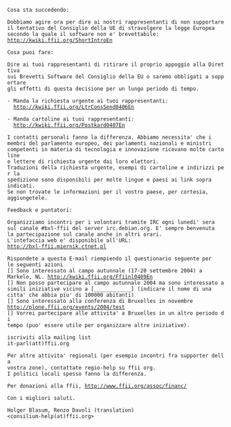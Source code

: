 `Cosa sta succedendo:`

`Dobbiamo agire ora per dire ai nostri rappresentanti di non supportare`\
`il tentativo del Consiglio della UE di stravolgere la legge Europea`\
`secondo la quale il software non e' brevettabile:`\
[`http://kwiki.ffii.org/ShortIntroEn`](http://kwiki.ffii.org/ShortIntroEn)

`Cosa puoi fare:`

`Dire ai tuoi rappresentanti di ritirare il proprio appoggio alla Direttiva`\
`sui Brevetti Software del Consiglio della EU o saremo obbligati a sopportare`\
`gli effetti di questa decisione per un lungo periodo di tempo.`

`- Manda la richiesta urgente ai tuoi rappresentanti:`\
`  `[`http://kwiki.ffii.org/LtrConsSend0406En`](http://kwiki.ffii.org/LtrConsSend0406En)

`- Manda cartoline ai tuoi rappresentanti:`\
`  `[`http://kwiki.ffii.org/Postkard0407En`](http://kwiki.ffii.org/Postkard0407En)

`I contatti personali fanno la differenza. Abbiamo necessita' che i`\
`membri del parlamento europeo, dei parlamenti nazionali e ministri`\
`competenti in materia di tecnologia e innovazione ricevano molte cartoline`\
`e lettere di richiesta urgente dai loro elettori.`\
`Traduzioni della richiesta urgente, esempi di cartoline e indirizzi per la`\
`spedizione sono disponibili per molte lingue e paesi ai link sopra`\
`indicati.`\
`Se non trovate le informazioni per il vostro paese, per cortesia,`\
`aggiungetele.`

`Feedback e puntatori:`

`Organizziamo incontri per i volontari tramite IRC ogni lunedi' sera`\
`sul canale #bxl-ffii del server irc.debian.org. E' sempre benvenuta`\
`la partecipazione sul canale anche in altri orari.`\
`L'intefaccia web e' disponibile all'URL:`\
[`http://bxl-ffii.miernik.ctnet.pl`](http://bxl-ffii.miernik.ctnet.pl)

`Rispondete a questa E-mail riempiendo il questionario seguente per`\
`le seguenti azioni`\
`[] Sono interessato al campo autunnale (17-20 settembre 2004) a`\
`Markelo, NL. `[`http://kwiki.ffii.org/Ffiinl0409En`](http://kwiki.ffii.org/Ffiinl0409En)\
`[] Non posso partecipare al campo autunnale 2004 ma sono interessato a`\
`simili iniziative vicino a [____________] (indicare il nome di una`\
`citta' che abbia piu' di 100000 abitanti)`\
`[] Sono interessato alla conferenza di Bruxelles in novembre`\
[`http://plone.ffii.org/events/2004/test`](http://plone.ffii.org/events/2004/test)\
`[] Vorrei partecipare alle attivita' a Bruxelles in un altro periodo di`\
`tempo (puo' essere utile per organizzare altre iniziative).`

`iscriviti alla mailing list`\
`it-parl(att)ffii.org`

`Per altre attivita' regionali (per esempio incontri fra supporter della`\
`vostra zone), contattate regio-help su ffii org.`\
`I politici locali spesso fanno la differenza.`

`Per donazioni alla ffii, `[`http://www.ffii.org/assoc/financ/`](http://www.ffii.org/assoc/financ/)

`Con i migliori saluti.`

`Holger Blasum, Renzo Davoli (translation)`\
`<consilium-help(at)ffii.org>`
